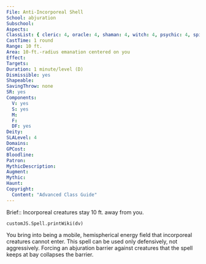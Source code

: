 ```yaml
---
File: Anti-Incorporeal Shell
School: abjuration
Subschool: 
Aspects: 
ClassList: { cleric: 4, oracle: 4, shaman: 4, witch: 4, psychic: 4, spiritualist: 4 }
CastTime: 1 round
Range: 10 ft.
Area: 10-ft.-radius emanation centered on you
Effect: 
Targets: 
Duration: 1 minute/level (D)
Dismissible: yes
Shapeable: 
SavingThrow: none
SR: yes
Components:
  V: yes
  S: yes
  M: 
  F: 
  DF: yes
Deity: 
SLALevel: 4
Domains: 
GPCost: 
Bloodline: 
Patron: 
MythicDescription: 
Augment: 
Mythic: 
Haunt: 
Copyright:
  Content: "Advanced Class Guide"
---
```

Brief:: Incorporeal creatures stay 10 ft. away from you.

```dataviewjs
customJS.Spell.printWiki(dv)
```

You bring into being a mobile, hemispherical energy field that incorporeal creatures cannot enter.  This spell can be used only defensively, not aggressively.  Forcing an abjuration barrier against creatures that the spell keeps at bay collapses the barrier.
